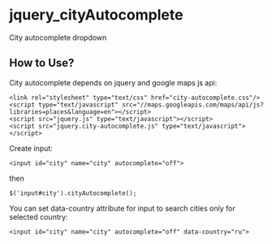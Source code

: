 # jquery_cityAutocomplete
City autocomplete dropdown

## How to Use?

City autocomplete depends on jquery and google maps js api:

```
<link rel="stylesheet" type="text/css" href="city-autocomplete.css"/>
<script type="text/javascript" src="//maps.googleapis.com/maps/api/js?libraries=places&language=en"></script>
<script src="jquery.js" type="text/javascript"></script>
<script src="jquery.city-autocomplete.js" type="text/javascript"></script>
```

Create input:

```
<input id="city" name="city" autocomplete="off">
```

then

```
$('input#city').cityAutocomplete();
```

You can set data-country attribute for input to search cities only for selected country:

```
<input id="city" name="city" autocomplete="off" data-country="ru">
```
